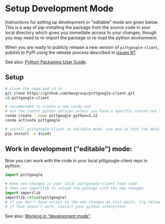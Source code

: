 # Setup Development Mode

Instructions for setting up development or "editable" mode are given below. This is a way of pip-installing the package from the source code in your local directory which gives you immediate access to your changes, though you may need to re-import the package or re-load the python environment.

When you are ready to publicly release a new version of `pittgoogle-client`, publish to PyPI using the release process described in [issues #7](https://github.com/mwvgroup/pittgoogle-client/pull/7).

See also: [Python Packaging User Guide](https://packaging.python.org/en/latest/).

## Setup

```bash
# clone the repo and cd in
git clone https://github.com/mwvgroup/pittgoogle-client.git
cd pittgoogle-client

# recommended to create a new conda env
# use the latest python version unless you have a specific reason not to
conda create --name pittgoogle python=3.12
conda activate pittgoogle

# install pittgoogle-client in editable mode. use pwd so that the absolute path is registered.
pip install -e $(pwd)
```

## Work in development ("editable") mode:

Now you can work with the code in your local pittgoogle-client repo in python:

```python
import pittgoogle

# make new changes in your local pittgoogle-client repo code
# then use importlib to reload the package with the new changes
import importlib
importlib.reload(pittgoogle)
# if you don't have access to the new changes at this point, try reloading again
# if that doesn't work, restart your python interpreter
```

See also: [Working in “development mode”](https://packaging.python.org/guides/distributing-packages-using-setuptools/#working-in-development-mode).
